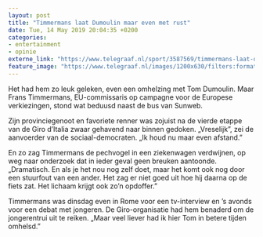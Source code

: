 ```yaml
---
layout: post
title: "Timmermans laat Dumoulin maar even met rust"
date: Tue, 14 May 2019 20:04:35 +0200
categories: 
- entertainment 
- opinie 
externe_link: "https://www.telegraaf.nl/sport/3587569/timmermans-laat-dumoulin-maar-even-met-rust"
feature_image: "https://www.telegraaf.nl/images/1200x630/filters:format(jpeg):quality(80)/cdn-kiosk-api.telegraaf.nl/c4479fc6-7672-11e9-a6c4-02d1dbdc35d1.jpg"
---
```


<p class="intro">Het had hem zo leuk geleken, even een omhelzing met Tom Dumoulin. Maar Frans Timmermans, EU-commissaris op campagne voor de Europese verkiezingen, stond wat beduusd naast de bus van Sunweb.</p> <p>Zijn provinciegenoot en favoriete renner was zojuist na de vierde etappe van de Giro d’Italia zwaar gehavend naar binnen gedoken. „Vreselijk”, zei de aanvoerder van de sociaal-democraten. „Ik houd nu maar even afstand.”</p><p>En zo zag Timmermans de pechvogel in een ziekenwagen verdwijnen, op weg naar onderzoek dat in ieder geval geen breuken aantoonde. „Dramatisch. En als je het nou nog zelf doet, maar het komt ook nog door een stuurfout van een ander. Het zag er niet goed uit hoe hij daarna op de fiets zat. Het lichaam krijgt ook zo’n opdoffer.”</p><p>Timmermans was dinsdag even in Rome voor een tv-interview en ’s avonds voor een debat met jongeren. De Giro-organisatie had hem benaderd om de jongerentrui uit te reiken. „Maar veel liever had ik hier Tom in betere tijden omhelsd.”</p>
